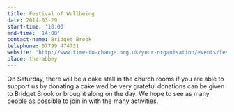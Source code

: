 ```yaml
---
title: Festival of Wellbeing
date: 2014-03-29
start-time: '10:00'
end-time: '14:00'
contact-name: Bridget Brook
telephone: 07799 474731
website: 'http://www.time-to-change.org.uk/your-organisation/events/festival-wellbeing'
place: the-abbey
---
```

On Saturday, there will be a cake stall in the church rooms if you are able to support us by donating a cake wed be very grateful donations can be given to Bridget Brook or brought along on the day. We hope to see as many people as possible to join in with the many activities.
